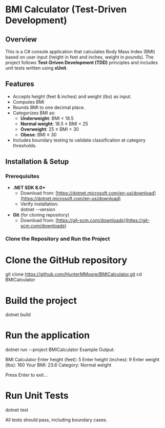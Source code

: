 # BMI Calculator (Test-Driven Development)

## Overview
This is a C# console application that calculates Body Mass Index (BMI) based on user input (height in feet and inches, weight in pounds). The project follows **Test-Driven Development (TDD)** principles and includes unit tests written using **xUnit**.

## Features
- Accepts height (feet & inches) and weight (lbs) as input.
- Computes BMI 
- Rounds BMI to one decimal place.
- Categorizes BMI as:
  - **Underweight**: BMI < 18.5
  - **Normal weight**: 18.5 ≤ BMI < 25
  - **Overweight**: 25 ≤ BMI < 30
  - **Obese**: BMI ≥ 30
- Includes boundary testing to validate classification at category thresholds.

## Installation & Setup

### **Prerequisites**
- **.NET SDK 8.0+**  
  - Download from: [https://dotnet.microsoft.com/en-us/download](https://dotnet.microsoft.com/en-us/download)
  - Verify installation:  
    dotnet --version
- **Git** (for cloning repository)  
  - Download from: [https://git-scm.com/downloads](https://git-scm.com/downloads)

### **Clone the Repository and Run the Project**
# Clone the GitHub repository
git clone https://github.com/HunterMMoore/BMICalculator.git
cd BMICalculator

# Build the project
dotnet build

# Run the application
dotnet run --project BMICalculator
Example Output:

BMI Calculator
Enter height (feet): 5
Enter height (inches): 9
Enter weight (lbs): 160
Your BMI: 23.6
Category: Normal weight

Press Enter to exit...

# Run Unit Tests
dotnet test

All tests should pass, including boundary cases.
